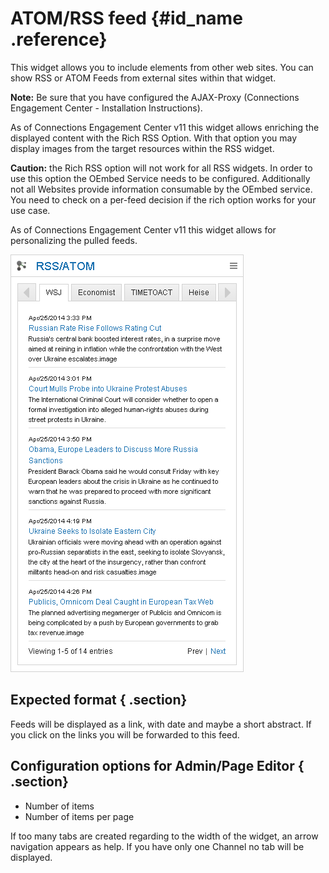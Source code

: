 # ATOM/RSS feed {#id_name .reference}

This widget allows you to include elements from other web sites. You can show RSS or ATOM Feeds from external sites within that widget.

**Note:** Be sure that you have configured the AJAX-Proxy \(Connections Engagement Center - Installation Instructions\).

As of Connections Engagement Center v11 this widget allows enriching the displayed content with the Rich RSS Option. With that option you may display images from the target resources within the RSS widget.

**Caution:** the Rich RSS option will not work for all RSS widgets. In order to use this option the OEmbed Service needs to be configured. Additionally not all Websites provide information consumable by the OEmbed service. You need to check on a per-feed decision if the rich option works for your use case.

As of Connections Engagement Center v11 this widget allows for personalizing the pulled feeds.

![image](images/image044.png)

## Expected format { .section}

Feeds will be displayed as a link, with date and maybe a short abstract. If you click on the links you will be forwarded to this feed.

## Configuration options for Admin/Page Editor { .section}

-   Number of items
-   Number of items per page

If too many tabs are created regarding to the width of the widget, an arrow navigation appears as help. If you have only one Channel no tab will be displayed.

